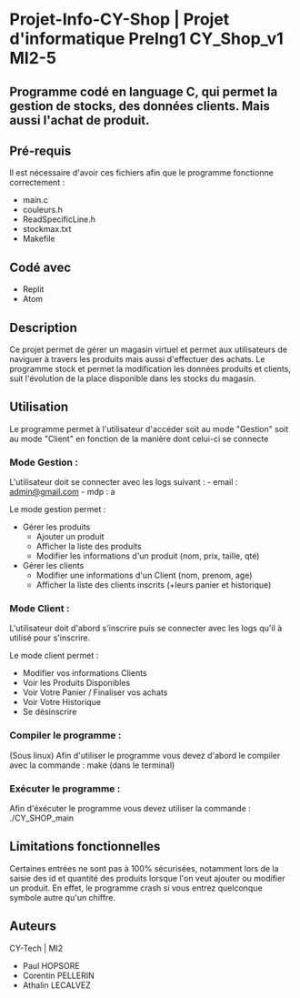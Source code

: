 # Projet-Info-CY-Shop | Projet d'informatique PreIng1 CY_Shop_v1 MI2-5

## Programme codé en language C, qui permet la gestion de stocks, des données clients. Mais aussi l'achat de produit.

## Pré-requis 

Il est nécessaire d'avoir ces fichiers afin que le programme fonctionne correctement :
- main.c
- couleurs.h
- ReadSpecificLine.h
- stockmax.txt
- Makefile

## Codé avec 

- Replit 
- Atom

## Description

Ce projet permet de gérer un magasin virtuel et permet aux utilisateurs de naviguer à travers les produits mais aussi d'effectuer des achats.
Le programme stock et permet la modification les données produits et clients, suit l'évolution de la place disponible dans les stocks du magasin.

## Utilisation

Le programme permet à l'utilisateur d'accéder soit au mode "Gestion" soit au mode "Client" en fonction de la manière dont celui-ci se connecte
### Mode Gestion : 
L'utilisateur doit se connecter avec les logs suivant : - email : admin@gmail.com
                                                        - mdp : a
                                                     
 Le mode gestion permet : 
 - Gérer les produits
    - Ajouter un produit
    - Afficher la liste des produits
    - Modifier les informations d'un produit (nom, prix, taille, qté)
 - Gérer les clients
    - Modifier une informations d'un Client (nom, prenom, age)
    - Afficher la liste des clients inscrits (+leurs panier et historique)

### Mode Client :

L'utilisateur doit d'abord s'inscrire puis se connecter avec les logs qu'il à utilisé pour s'inscrire.

Le mode client permet :
- Modifier vos informations Clients
- Voir les Produits Disponibles
- Voir Votre Panier / Finaliser vos achats
- Voir Votre Historique
- Se désinscrire

### Compiler le programme :
(Sous linux)
Afin d'utiliser le programme vous devez d'abord le compiler avec la commande :
make    (dans le terminal)

### Exécuter le programme :
Afin d'éxécuter le programme vous devez utiliser la commande :
./CY_SHOP_main

## Limitations fonctionnelles

Certaines entrées ne sont pas à 100% sécurisées, notamment lors de la saisie des id et quantité des produits lorsque l'on veut ajouter ou modifier un produit. En effet, le programme crash si vous entrez quelconque symbole autre qu'un chiffre. 

## Auteurs
CY-Tech | MI2
- Paul HOPSORE
- Corentin PELLERIN
- Athalin LECALVEZ
